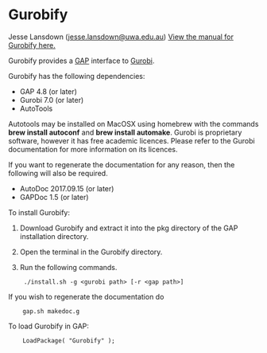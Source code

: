 # Gurobify
Jesse Lansdown (jesse.lansdown@uwa.edu.au)
[View the manual for Gurobify here.](http://www.jesselansdown.com/Gurobify/doc/manual.pdf)

Gurobify provides a [GAP](https://www.gap-system.org) interface to [Gurobi](http://www.gurobi.com).

Gurobify has the following dependencies:
* GAP 4.8 (or later)
* Gurobi 7.0 (or later)
* AutoTools

Autotools may be installed on MacOSX using homebrew with the commands **brew install autoconf** and **brew install automake**.
Gurobi is proprietary software, however it has free academic licences. Please refer to the Gurobi documentation for more information on its licences.

If you want to regenerate the documentation for any reason, then the following will also be required.

* AutoDoc 2017.09.15 (or later)
* GAPDoc 1.5 (or later)

To install Gurobify:

1. Download Gurobify and extract it into the pkg directory of the GAP installation directory.
2. Open the terminal in the Gurobify directory.
3. Run the following commands.

		./install.sh -g <gurobi path> [-r <gap path>]

If you wish to regenerate the documentation do

		gap.sh makedoc.g

To load Gurobify in GAP:

		LoadPackage( "Gurobify" );